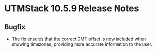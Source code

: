 # UTMStack 10.5.9 Release Notes
## Bugfix
- The fix ensures that the correct GMT offset is now included when showing timezones, providing more accurate information to the user.